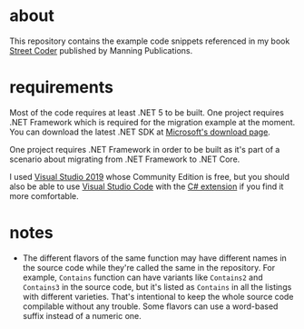# about

This repository contains the example code snippets 
referenced in my book [Street Coder](https://streetcoder.org)
published by Manning Publications.

# requirements

Most of the code requires at least .NET 5 to be built. One project requires 
.NET Framework which is required for the migration example at the moment. 
You can download the latest .NET SDK 
at [Microsoft's download page](https://dotnet.microsoft.com/download).

One project requires .NET Framework in order to be built as it's 
part of a scenario about migrating from .NET Framework to .NET Core. 

I used [Visual Studio 2019](https://visualstudio.microsoft.com/vs/)
whose Community Edition is free, but you should also be able to use 
[Visual Studio Code](https://code.visualstudio.com/)
with the [C# extension](https://marketplace.visualstudio.com/items?itemName=ms-dotnettools.csharp) 
if you find it more comfortable.

# notes
- The different flavors of the same function may have different names in the source 
  code while they're called the same in the repository. For example, `Contains` 
  function can have variants like `Contains2` and `Contains3` in the source code, but 
  it's listed as `Contains` in all the listings with different varieties. That's 
  intentional to keep the whole source code compilable without any trouble.
  Some flavors can use a word-based suffix instead of a numeric one.